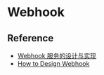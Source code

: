 # Webhook 


## Reference
- [Webhook 服务的设计与实现](https://blog.whichxjy.com/webhook-service-design/)
- [How to Design Webhook](https://pyemma.github.io/How-to-Design-Webhook/)
